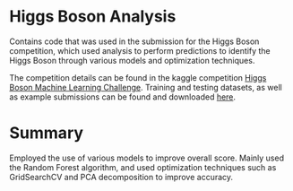 # Higgs Boson Analysis
Contains code that was used in the submission for the Higgs Boson competition, which used analysis to perform predictions to identify the Higgs Boson through various models and optimization techniques. 

The competition details can be found in the kaggle competition [Higgs Boson Machine Learning Challenge](https://www.kaggle.com/competitions/higgs-boson/). Training and testing datasets, as well as example submissions can be found and downloaded [here](https://www.kaggle.com/competitions/higgs-boson/data). 

# Summary
Employed the use of various models to improve overall score. Mainly used the Random Forest algorithm, and used optimization techniques such as GridSearchCV and PCA decomposition to improve accuracy. 